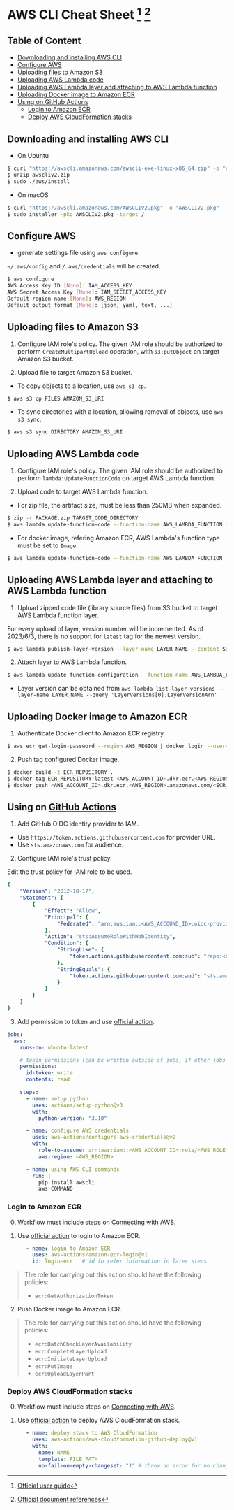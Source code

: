 # AWS CLI Cheat Sheet [^userguide] [^document] <!-- omit in toc -->
[^userguide]: [Official user guide](https://docs.aws.amazon.com/cli/latest/userguide/cli-chap-welcome.html)
[^document]: [Official document references](https://awscli.amazonaws.com/v2/documentation/api/latest/reference/index.html)

## Table of Content <!-- omit in toc -->
- [Downloading and installing AWS CLI](#downloading-and-installing-aws-cli)
- [Configure AWS](#configure-aws)
- [Uploading files to Amazon S3](#uploading-files-to-amazon-s3)
- [Uploading AWS Lambda code](#uploading-aws-lambda-code)
- [Uploading AWS Lambda layer and attaching to AWS Lambda function](#uploading-aws-lambda-layer-and-attaching-to-aws-lambda-function)
- [Uploading Docker image to Amazon ECR](#uploading-docker-image-to-amazon-ecr)
- [Using on GitHub Actions](#using-on-github-actions)
  - [Login to Amazon ECR](#login-to-amazon-ecr)
  - [Deploy AWS CloudFormation stacks](#deploy-aws-cloudformation-stacks)

## Downloading and installing AWS CLI
- On Ubuntu
```bash
$ curl "https://awscli.amazonaws.com/awscli-exe-linux-x86_64.zip" -o "awscliv2.zip"
$ unzip awscliv2.zip
$ sudo ./aws/install
```

- On macOS
```bash
$ curl "https://awscli.amazonaws.com/AWSCLIV2.pkg" -o "AWSCLIV2.pkg"
$ sudo installer -pkg AWSCLIV2.pkg -target /
```

## Configure AWS
- generate settings file using `aws configure`.

`~/.aws/config` and `/.aws/credentials` will be created.
```bash
$ aws configure
AWS Access Key ID [None]: IAM_ACCESS_KEY
AWS Secret Access Key [None]: IAM_SECRET_ACCESS_KEY
Default region name [None]: AWS_REGION
Default output format [None]: [json, yaml, text, ...]
```

## Uploading files to Amazon S3
1. Configure IAM role's policy. The given IAM role should be authorized to perform `CreateMultipartUpload` operation, with `s3:putObject` on target Amazon S3 bucket.

2. Upload file to target Amazon S3 bucket.
- To copy objects to a location, use `aws s3 cp`.
```bash
$ aws s3 cp FILES AMAZON_S3_URI
```
- To sync directories with a location, allowing removal of objects, use `aws s3 sync`.
```bash
$ aws s3 sync DIRECTORY AMAZON_S3_URI
```

## Uploading AWS Lambda code
1. Configure IAM role's policy. The given IAM role should be authorized to perform `lambda:UpdateFunctionCode` on target AWS Lambda function.

2. Upload code to target AWS Lambda function.

- For zip file, the artifact size, must be less than 250MB when expanded.
```bash
$ zip -r PACKAGE.zip TARGET_CODE_DIRECTORY
$ aws lambda update-function-code --function-name AWS_LAMBDA_FUNCTION --zip-file fileb://PACKAGE.zip --publish
```

- For docker image, refering Amazon ECR, AWS Lambda's function type must be set to `Image`.
```bash
$ aws lambda update-function-code --function-name AWS_LAMBDA_FUNCTION --image-uri AWS_ECR_URI
```

## Uploading AWS Lambda layer and attaching to AWS Lambda function
1. Upload zipped code file (library source files) from S3 bucket to target AWS Lambda function layer.

For every upload of layer, version number will be incremented. As of 2023/6/3, there is no support for `latest` tag for the newest version.
```bash
$ aws lambda publish-layer-version --layer-name LAYER_NAME --content S3Bucket=<S3_BUCKET_NAME>,S3Key=<S3_OBJECT_KEY>
```

2. Attach layer to AWS Lambda function.
```bash
$ aws lambda update-function-configuration --function-name AWS_LAMBDA_FUNCTION --layers <LAYER_ARN>:<LAYER_VERSION>
```

- Layer version can be obtained from `aws lambda list-layer-versions --layer-name LAYER_NAME --query 'LayerVersions[0].LayerVersionArn'`

## Uploading Docker image to Amazon ECR
1. Authenticate Docker client to Amazon ECR registry
```bash
$ aws ecr get-login-password --region AWS_REGION | docker login --username AWS --password-stdin <AWS_ACCOUNT_ID>.dkr.ecr.<AWS_REGION>.amazonaws.com
```

2. Push tag configured Docker image.
```bash
$ docker build -t ECR_REPOSITORY .
$ docker tag ECR_REPOSITORY:latest <AWS_ACCOUNT_ID>.dkr.ecr.<AWS_REGION>.amazonaws.com/<ECR_REPOSITORY>:latest
$ docker push <AWS_ACCOUNT_ID>.dkr.ecr.<AWS_REGION>.amazonaws.com/<ECR_REPOSITORY>:latest
```

## Using on [GitHub Actions](https://docs.github.com/en/actions/deployment/security-hardening-your-deployments/configuring-openid-connect-in-amazon-web-services)
1. Add GitHub OIDC identity provider to IAM.
- Use `https://token.actions.githubusercontent.com` for provider URL.
- Use `sts.amazonaws.com` for audience.

2. Configure IAM role's trust policy.

Edit the trust policy for IAM role to be used.
```yaml
{
    "Version": "2012-10-17",
    "Statement": [
        {
            "Effect": "Allow",
            "Principal": {
                "Federated": "arn:aws:iam::<AWS_ACCOUND_ID>:oidc-provider/token.actions.githubusercontent.com"
            },
            "Action": "sts:AssumeRoleWithWebIdentity",
            "Condition": {
                "StringLike": {
                    "token.actions.githubusercontent.com:sub": "repo:<GITHUB_ORGANIZATION>/<GITHUB_REPOSITORY>:*"
                },
                "StringEquals": {
                    "token.actions.githubusercontent.com:aud": "sts.amazonaws.com"
                }
            }
        }
    ]
}
```

3. Add permission to token and use [official action](https://github.com/aws-actions/configure-aws-credentials).
```yaml
jobs:
  aws:
    runs-on: ubuntu-latest

    # token permissions (can be written outside of jobs, if other jobs uses AWS as well)
    permissions:
      id-token: write
      contents: read

    steps:
      - name: setup python
        uses: actions/setup-python@v3
        with:
          python-version: "3.10"

      - name: configure AWS credentials
        uses: aws-actions/configure-aws-credentials@v2
        with:
          role-to-assume: arn:aws:iam::<AWS_ACCOUNT_ID>:role/<AWS_ROLE>
          aws-region: <AWS_REGION>

      - name: using AWS CLI commands
        run: |
          pip install awscli
          aws COMMAND
```

### Login to Amazon ECR
0. Workflow must include steps on [Connecting with AWS](#connecting-with-aws).

1. Use [official action](https://github.com/aws-actions/amazon-ecr-login) to login to Amazon ECR.
```yaml
      - name: login to Amazon ECR
        uses: aws-actions/amazon-ecr-login@v1
        id: login-ecr   # id to refer information in later steps
```
> The role for carrying out this action should have the following policies:
> - `ecr:GetAuthorizationToken`

2. Push Docker image to Amazon ECR.
> The role for carrying out this action should have the following policies:
> - `ecr:BatchCheckLayerAvailability`
> - `ecr:CompleteLayerUpload`
> - `ecr:InitiateLayerUpload`
> - `ecr:PutImage`
> - `ecr:UploadLayerPart`

### Deploy AWS CloudFormation stacks
0. Workflow must include steps on [Connecting with AWS](#connecting-with-aws).

1. Use [official action](https://github.com/aws-actions/aws-cloudformation-github-deploy) to deploy AWS CloudFormation stack.
```yaml
      - name: deploy stack to AWS CloudFormation
        uses: aws-actions/aws-cloudformation-github-deploy@v1
        with:
          name: NAME
          template: FILE_PATH
          no-fail-on-empty-changeset: "1" # throw no error for no changes
```
